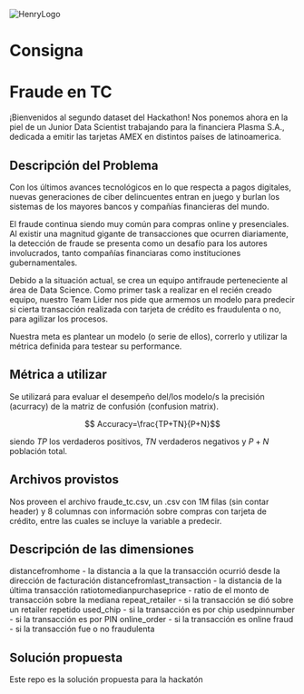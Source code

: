 ![HenryLogo](https://d31uz8lwfmyn8g.cloudfront.net/Assets/logo-henry-white-lg.png)

# Consigna
# Fraude en TC

¡Bienvenidos al segundo dataset del Hackathon! Nos ponemos ahora en la piel de un Junior Data Scientist trabajando para la financiera Plasma S.A., dedicada a emitir las tarjetas AMEX en distintos países de latinoamerica. 

## Descripción del Problema

Con los últimos avances tecnológicos en lo que respecta a pagos digitales, nuevas generaciones de ciber delincuentes entran en juego y burlan los sistemas de los mayores bancos y compañías financieras del mundo.

El fraude continua siendo muy común para compras online y presenciales. Al existir una magnitud gigante de transacciones que ocurren diariamente, la detección de fraude se presenta como un desafío para los autores involucrados, tanto compañías financiaras como instituciones gubernamentales.

Debido a la situación actual, se crea un equipo antifraude perteneciente al área de Data Science. Como primer task a realizar en el recién creado equipo, nuestro Team Lider nos pide que armemos un modelo para predecir si cierta transacción realizada con tarjeta de crédito es fraudulenta o no, para agilizar los procesos.

Nuestra meta es plantear un modelo (o serie de ellos), correrlo y utilizar la métrica definida para testear su performance.

## Métrica a utilizar

Se utilizará para evaluar el desempeño del/los modelo/s la precisión (acurracy) de la matriz de confusión (confusion matrix).

$$ Accuracy=\frac{TP+TN}{P+N}$$

siendo $TP$ los verdaderos positivos, $TN$ verdaderos negativos y $P+N$ población total.


## Archivos provistos

Nos proveen el archivo fraude_tc.csv, un  .csv con 1M filas (sin contar header) y 8 columnas con información sobre compras con tarjeta de crédito, entre las cuales se incluye la variable a predecir.

## Descripción de las dimensiones

distancefromhome - la distancia a la que la transacción ocurrió desde la dirección de facturación
distancefromlast_transaction - la distancia de la última transacción
ratiotomedianpurchaseprice - ratio de el monto de transacción sobre la mediana 
repeat_retailer - si la transacción se dió sobre un retailer repetido
used_chip - si la transacción es por chip
usedpinnumber - si la transacción es por PIN
online_order - si la transacción es online
fraud - si la transacción fue o no fraudulenta



## Solución propuesta

Este repo es la solución propuesta para la hackatón